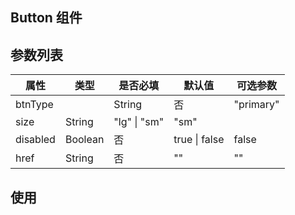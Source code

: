 ## Button 组件

## 参数列表

属性 |  类型| 是否必填 | 默认值 | 可选参数 
|-|-|-|-|-|
btnType | | String |  否 |  "primary" |"default" \| "dashed" \|"danger" \|"link" | "default" 
size | String | "lg" \| "sm" | "sm" 
disabled| Boolean |否  | true \| false | false 
href | String | 否 | "" | ""

## 使用


